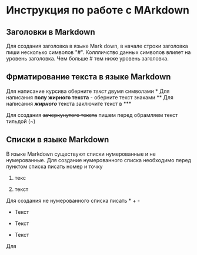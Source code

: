 # Инструкция по работе с MArkdown

## Заголовки в Markdown
Для создания заголовка в языке Mark down, в начале строки заголовка пиши несколько символов "#".
Коллличство данных символов влияет на уровень заголовка.
Чем больше # тем ниже уровень заголовка.

## Фрматирование текста в языке Markdown
Для написание курсива  оберните *текст* двумя символами *
Для написания **полу жирного текста**  - оберните текст знаками  **
Для написания ***жирного*** текста заключите текст в ***

Для создания ~~зачеркунутого текста~~ пишем перед  обрамляем текст тильдой (~) 

## Списки в языке Markdown 
В языке Markdown существуют списки нумерованные  и не нумерованные.
Для создание нумерованного списка необходимо перед пунктом списка писать номер и точку
1. текс

2. текст

Для создания не нумерованного списка писать * + - 

+ Текст

- Текст

* Текст 


Для 